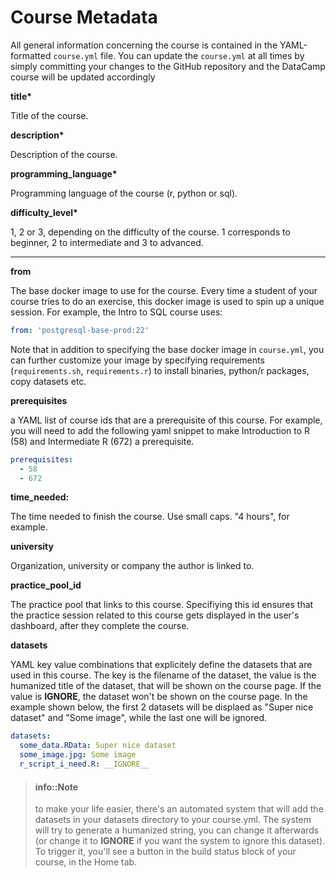 # Course Metadata

All general information concerning the course is contained in the YAML-formatted `course.yml` file. You can update the `course.yml` at all times by simply committing your changes to the GitHub repository and the DataCamp course will be updated accordingly

__title*__

Title of the course.

__description*__

Description of the course.

__programming_language*__

Programming language of the course (r, python or sql).

__difficulty_level*__ 

1, 2 or 3, depending on the difficulty of the course. 1 corresponds to beginner, 2 to intermediate and 3 to advanced.

---

__from__

The base docker image to use for the course. Every time a student of your course tries  to do an exercise, this docker image is used to spin up a unique session. For example, the Intro to SQL course uses:

```yaml
from: 'postgresql-base-prod:22'
```

Note that in addition to specifying the base docker image in `course.yml`, you can further customize your image by specifying requirements (`requirements.sh`, `requirements.r`) to install binaries, python/r packages, copy datasets etc.


__prerequisites__ 

a YAML list of course ids that are a prerequisite of this course. For example, you will need to add the following yaml snippet to make Introduction to R (58) and Intermediate R (672) a prerequisite.

```yaml
prerequisites:
  - 58
  - 672
```

__time_needed:__ 

The time needed to finish the course. Use small caps. "4 hours", for example.

__university__

Organization, university or company the author is linked to.

__practice_pool_id__

The practice pool that links to this course. Specifiying this id ensures that the practice session related to this course gets displayed in the user's dashboard, after they complete the course.

__datasets__ 

YAML key value combinations that explicitely define the datasets that are used in this course. The key is the filename of the dataset, the value is the humanized title of the dataset, that will be shown on the course page. If the value is __IGNORE__, the dataset won't be shown on the course page. In the example shown below,  the first 2 datasets will be displaed as "Super nice dataset" and "Some image", while the last one will be ignored.

```yaml
datasets:
  some_data.RData: Super nice dataset
  some_image.jpg: Some image
  r_script_i_need.R: __IGNORE__
```


> #### info::Note
> to make your life easier, there's an automated system that will add the datasets in your datasets directory to your course.yml. The system will try to generate a humanized string, you can change it afterwards (or change it to __IGNORE__ if you want the system to ignore this dataset). To trigger it, you'll see a button in the build status block of your course, in the Home tab. 
